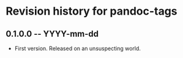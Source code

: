 # Revision history for pandoc-tags

## 0.1.0.0 -- YYYY-mm-dd

* First version. Released on an unsuspecting world.

